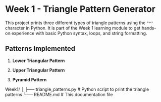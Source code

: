 # Week 1 - Triangle Pattern Generator

This project prints three different types of triangle patterns using the `"*"` character in Python. It is part of the Week 1 learning module to get hands-on experience with basic Python syntax, loops, and string formatting.

## Patterns Implemented

1. **Lower Triangular Pattern**

2. **Upper Triangular Pattern**

3. **Pyramid Pattern**
   
Week1/
│
├── triangle_patterns.py   # Python script to print the triangle patterns
└── README.md              # This documentation file
